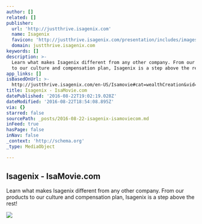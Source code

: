 ```yaml
---
author: []
related: []
publisher:
  url: 'http://justthrive.isagenix.com'
  name: Isagenix
  favicon: 'http://justthrive.isagenix.com/presentation/includes/images/favicon.png'
  domain: justthrive.isagenix.com
keywords: []
description: >-
  Learn what makes Isagenix different from any other company. From our products
  to our culture and compensation plan, Isagenix is a step above the rest!
app_links: []
isBasedOnUrl: >-
  http://justthrive.isagenix.com/en-US/Isamovie#cat=wealthCreation&vid=liFY7EWPiUU&useBc=0
title: Isagenix - IsaMovie.com
datePublished: '2016-08-22T19:02:19.028Z'
dateModified: '2016-08-22T18:54:08.895Z'
via: {}
starred: false
sourcePath: _posts/2016-08-22-isagenix-isamoviecom.md
inFeed: true
hasPage: false
inNav: false
_context: 'http://schema.org'
_type: MediaObject

---
```

<article style=""><h1>Isagenix - IsaMovie.com</h1><p>Learn what makes Isagenix different from any other company. From our products to our culture and compensation plan, Isagenix is a step above the rest!</p><img src="http://i3.ytimg.com/vi/uaRW0dialuI/hqdefault.jpg" /></article>